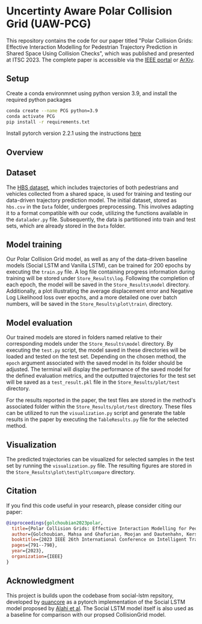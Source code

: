 
# Uncertinty Aware Polar Collision Grid (UAW-PCG)

This repository contains the code for our paper titled "Polar Collision Grids: Effective Interaction Modelling for Pedestrian Trajectory Prediction in Shared Space Using Collision Checks",  which was published and presented at ITSC 2023. The complete paper is accessible via the [IEEE portal](https://ieeexplore.ieee.org/abstract/document/10422509) or [ArXiv](https://arxiv.org/abs/2308.06654).

## Setup

Create a conda environmnet using python version 3.9, and install the required python packages
```bash
conda create --name PCG python=3.9
conda activate PCG
pip install -r requirements.txt
```
Install pytorch version 2.2.1 using the instructions [here](https://pytorch.org/get-started/locally/)

## Overview


## Dataset

The [HBS dataset](https://leopard.tu-braunschweig.de/receive/dbbs_mods_00069907), which includes trajectories of both pedestrians and vehicles collected from a shared space, is used for training and testing our data-driven trajectory prediction model. The initial dataset, stored as `hbs.csv` in the `Data` folder, undergoes preprocessing. This involves adapting it to a format compatible with our code, utilizing the functions available in the `datalader.py` file. Subsequently, the data is partitioned into train and test sets, which are already stored in the `Data` folder.

## Model training

Our Polar Collision Grid model, as well as any of the data-driven baseline models (Social LSTM and Vanilla LSTM), can be trained for 200 epochs by executing the `train.py` file. A log file containing progress information during training will be stored under `Store_Results\log`. Following the completion of each epoch, the model will be saved in the `Store_Results\model` directory. Additionally, a plot illustrating the average displacement error and Negative Log Likelihood loss over epochs, and a more detailed one over batch numbers, will be saved in the `Store_Results\plot\train\` directory.

## Model evaluation

Our trained models are stored in folders named relative to their corresponding models under the `Store_Results\model` directory. By executing the `test.py` script, the model saved in these directories will be loaded and tested on the test set. Depending on the chosen method, the `epoch` argument associated with the saved model in its folder should be adjusted. The terminal will display the performance of the saved model for the defined evaluation metrics, and the outputted trajectories for the test set will be saved as a `test_result.pkl` file in the `Store_Results/plot/test` directory.

For the results reported in the paper, the test files are stored in the method's associated folder within the `Store_Results/plot/test` directory. These files can be utilized to run the `visualization.py` script and generate the table results in the paper by executing the `TableResults.py` file for the selected method.

## Visualization
The predicted trajectories can be visualized for selected samples in the test set by running the `visualization.py` file. The resulting figures are stored in the `Store_Results\plot\test\plt\compare` directory.

## Citation

If you find this code useful in your research, please consider citing our paper:

```bibtex
@inproceedings{golchoubian2023polar,
  title={Polar Collision Grids: Effective Interaction Modelling for Pedestrian Trajectory Prediction in Shared Space Using Collision Checks},
  author={Golchoubian, Mahsa and Ghafurian, Moojan and Dautenhahn, Kerstin and Azad, Nasser Lashgarian},
  booktitle={2023 IEEE 26th International Conference on Intelligent Transportation Systems (ITSC)},
  pages={791--798},
  year={2023},
  organization={IEEE}
}
```

## Acknowledgment
This project is builds upon the codebase from social-lstm repsitory,
developed by [quancore](https://github.com/quancore/social-lstm) as a pytorch implementation of the Social LSTM model proposed by [Alahi et al](https://cvgl.stanford.edu/papers/CVPR16_Social_LSTM.pdf).
The Social LSTM model itself is also used as a baseline for comparison with our propsed CollisionGrid model.



